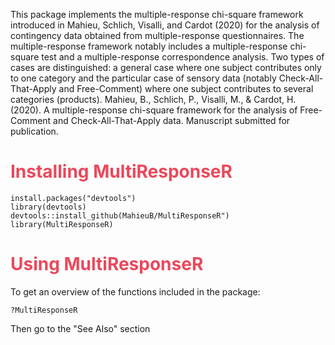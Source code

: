 This package implements the multiple-response chi-square framework introduced in Mahieu, Schlich, Visalli, and Cardot (2020) for the analysis of contingency data obtained from multiple-response questionnaires. The multiple-response framework notably includes a multiple-response chi-square test and a multiple-response correspondence analysis. Two types of cases are distinguished: a general case where one subject contributes only to one category and the particular case of sensory data (notably Check-All-That-Apply and Free-Comment) where one subject contributes to several categories (products).
Mahieu, B., Schlich, P., Visalli, M., & Cardot, H. (2020). A multiple-response chi-square framework for the analysis of Free-Comment and Check-All-That-Apply data. Manuscript submitted for publication.

# <span style="color: #EA485C">Installing MultiResponseR</span>

  ```{r eval=FALSE}
install.packages("devtools")
library(devtools)
devtools::install_github(MahieuB/MultiResponseR")
library(MultiResponseR)
```

# <span style="color: #EA485C">Using MultiResponseR</span>

To get an overview of the functions included in the package:

  ```{r eval=FALSE}
?MultiResponseR
```

Then go to the "See Also" section
